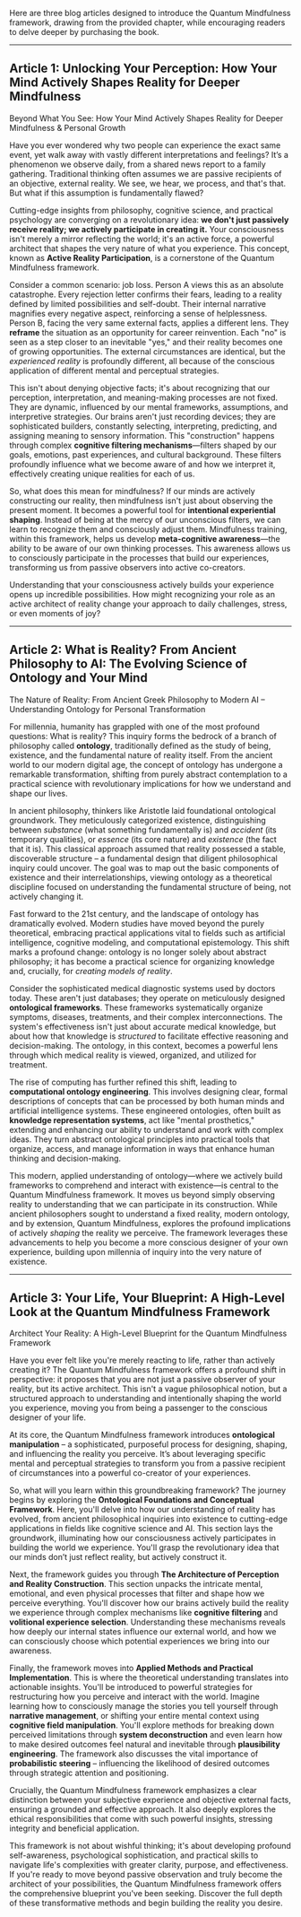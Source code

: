 Here are three blog articles designed to introduce the Quantum Mindfulness framework, drawing from the provided chapter, while encouraging readers to delve deeper by purchasing the book.

---

## Article 1: Unlocking Your Perception: How Your Mind Actively Shapes Reality for Deeper Mindfulness

 Beyond What You See: How Your Mind Actively Shapes Reality for Deeper Mindfulness & Personal Growth

Have you ever wondered why two people can experience the exact same event, yet walk away with vastly different interpretations and feelings? It’s a phenomenon we observe daily, from a shared news report to a family gathering. Traditional thinking often assumes we are passive recipients of an objective, external reality. We see, we hear, we process, and that's that. But what if this assumption is fundamentally flawed?

Cutting-edge insights from philosophy, cognitive science, and practical psychology are converging on a revolutionary idea: **we don't just passively receive reality; we actively participate in creating it.** Your consciousness isn't merely a mirror reflecting the world; it's an active force, a powerful architect that shapes the very nature of what you experience. This concept, known as **Active Reality Participation**, is a cornerstone of the Quantum Mindfulness framework.

Consider a common scenario: job loss. Person A views this as an absolute catastrophe. Every rejection letter confirms their fears, leading to a reality defined by limited possibilities and self-doubt. Their internal narrative magnifies every negative aspect, reinforcing a sense of helplessness. Person B, facing the very same external facts, applies a different lens. They **reframe** the situation as an opportunity for career reinvention. Each "no" is seen as a step closer to an inevitable "yes," and their reality becomes one of growing opportunities. The external circumstances are identical, but the *experienced reality* is profoundly different, all because of the conscious application of different mental and perceptual strategies.

This isn't about denying objective facts; it's about recognizing that our perception, interpretation, and meaning-making processes are not fixed. They are dynamic, influenced by our mental frameworks, assumptions, and interpretive strategies. Our brains aren't just recording devices; they are sophisticated builders, constantly selecting, interpreting, predicting, and assigning meaning to sensory information. This "construction" happens through complex **cognitive filtering mechanisms**—filters shaped by our goals, emotions, past experiences, and cultural background. These filters profoundly influence what we become aware of and how we interpret it, effectively creating unique realities for each of us.

So, what does this mean for mindfulness? If our minds are actively constructing our reality, then mindfulness isn't just about observing the present moment. It becomes a powerful tool for **intentional experiential shaping**. Instead of being at the mercy of our unconscious filters, we can learn to recognize them and consciously adjust them. Mindfulness training, within this framework, helps us develop **meta-cognitive awareness**—the ability to be aware of our own thinking processes. This awareness allows us to consciously participate in the processes that build our experiences, transforming us from passive observers into active co-creators.

Understanding that your consciousness actively builds your experience opens up incredible possibilities. How might recognizing your role as an active architect of reality change your approach to daily challenges, stress, or even moments of joy?

---

## Article 2: What is Reality? From Ancient Philosophy to AI: The Evolving Science of Ontology and Your Mind

 The Nature of Reality: From Ancient Greek Philosophy to Modern AI – Understanding Ontology for Personal Transformation

For millennia, humanity has grappled with one of the most profound questions: What is reality? This inquiry forms the bedrock of a branch of philosophy called **ontology**, traditionally defined as the study of being, existence, and the fundamental nature of reality itself. From the ancient world to our modern digital age, the concept of ontology has undergone a remarkable transformation, shifting from purely abstract contemplation to a practical science with revolutionary implications for how we understand and shape our lives.

In ancient philosophy, thinkers like Aristotle laid foundational ontological groundwork. They meticulously categorized existence, distinguishing between *substance* (what something fundamentally is) and *accident* (its temporary qualities), or *essence* (its core nature) and *existence* (the fact that it is). This classical approach assumed that reality possessed a stable, discoverable structure – a fundamental design that diligent philosophical inquiry could uncover. The goal was to map out the basic components of existence and their interrelationships, viewing ontology as a theoretical discipline focused on understanding the fundamental structure of being, not actively changing it.

Fast forward to the 21st century, and the landscape of ontology has dramatically evolved. Modern studies have moved beyond the purely theoretical, embracing practical applications vital to fields such as artificial intelligence, cognitive modeling, and computational epistemology. This shift marks a profound change: ontology is no longer solely about abstract philosophy; it has become a practical science for organizing knowledge and, crucially, for *creating models of reality*.

Consider the sophisticated medical diagnostic systems used by doctors today. These aren't just databases; they operate on meticulously designed **ontological frameworks**. These frameworks systematically organize symptoms, diseases, treatments, and their complex interconnections. The system's effectiveness isn't just about accurate medical knowledge, but about how that knowledge is *structured* to facilitate effective reasoning and decision-making. The ontology, in this context, becomes a powerful lens through which medical reality is viewed, organized, and utilized for treatment.

The rise of computing has further refined this shift, leading to **computational ontology engineering**. This involves designing clear, formal descriptions of concepts that can be processed by both human minds and artificial intelligence systems. These engineered ontologies, often built as **knowledge representation systems**, act like "mental prosthetics," extending and enhancing our ability to understand and work with complex ideas. They turn abstract ontological principles into practical tools that organize, access, and manage information in ways that enhance human thinking and decision-making.

This modern, applied understanding of ontology—where we actively build frameworks to comprehend and interact with existence—is central to the Quantum Mindfulness framework. It moves us beyond simply observing reality to understanding that we can participate in its construction. While ancient philosophers sought to understand a fixed reality, modern ontology, and by extension, Quantum Mindfulness, explores the profound implications of actively *shaping* the reality we perceive. The framework leverages these advancements to help you become a more conscious designer of your own experience, building upon millennia of inquiry into the very nature of existence.

---

## Article 3: Your Life, Your Blueprint: A High-Level Look at the Quantum Mindfulness Framework

 Architect Your Reality: A High-Level Blueprint for the Quantum Mindfulness Framework

Have you ever felt like you're merely reacting to life, rather than actively creating it? The Quantum Mindfulness framework offers a profound shift in perspective: it proposes that you are not just a passive observer of your reality, but its active architect. This isn't a vague philosophical notion, but a structured approach to understanding and intentionally shaping the world you experience, moving you from being a passenger to the conscious designer of your life.

At its core, the Quantum Mindfulness framework introduces **ontological manipulation** – a sophisticated, purposeful process for designing, shaping, and influencing the reality you perceive. It’s about leveraging specific mental and perceptual strategies to transform you from a passive recipient of circumstances into a powerful co-creator of your experiences.

So, what will you learn within this groundbreaking framework? The journey begins by exploring the **Ontological Foundations and Conceptual Framework**. Here, you'll delve into how our understanding of reality has evolved, from ancient philosophical inquiries into existence to cutting-edge applications in fields like cognitive science and AI. This section lays the groundwork, illuminating how our consciousness actively participates in building the world we experience. You'll grasp the revolutionary idea that our minds don’t just reflect reality, but actively construct it.

Next, the framework guides you through **The Architecture of Perception and Reality Construction**. This section unpacks the intricate mental, emotional, and even physical processes that filter and shape how we perceive everything. You'll discover how our brains actively build the reality we experience through complex mechanisms like **cognitive filtering** and **volitional experience selection**. Understanding these mechanisms reveals how deeply our internal states influence our external world, and how we can consciously choose which potential experiences we bring into our awareness.

Finally, the framework moves into **Applied Methods and Practical Implementation**. This is where the theoretical understanding translates into actionable insights. You'll be introduced to powerful strategies for restructuring how you perceive and interact with the world. Imagine learning how to consciously manage the stories you tell yourself through **narrative management**, or shifting your entire mental context using **cognitive field manipulation**. You'll explore methods for breaking down perceived limitations through **system deconstruction** and even learn how to make desired outcomes feel natural and inevitable through **plausibility engineering**. The framework also discusses the vital importance of **probabilistic steering** – influencing the likelihood of desired outcomes through strategic attention and positioning.

Crucially, the Quantum Mindfulness framework emphasizes a clear distinction between your subjective experience and objective external facts, ensuring a grounded and effective approach. It also deeply explores the ethical responsibilities that come with such powerful insights, stressing integrity and beneficial application.

This framework is not about wishful thinking; it's about developing profound self-awareness, psychological sophistication, and practical skills to navigate life's complexities with greater clarity, purpose, and effectiveness. If you're ready to move beyond passive observation and truly become the architect of your possibilities, the Quantum Mindfulness framework offers the comprehensive blueprint you've been seeking. Discover the full depth of these transformative methods and begin building the reality you desire.